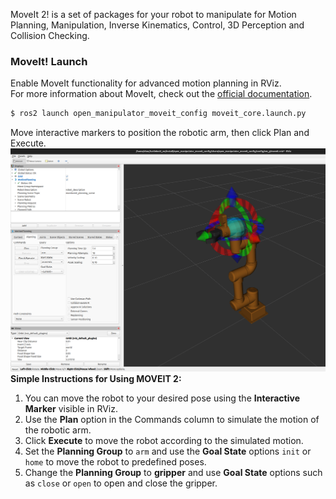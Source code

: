 MoveIt 2! is a set of packages for your robot to manipulate for Motion Planning, Manipulation, Inverse Kinematics, Control, 3D Perception and Collision Checking.

###  MoveIt! Launch
Enable MoveIt functionality for advanced motion planning in RViz.  
For more information about MoveIt, check out the [official documentation](https://moveit.picknik.ai/main/doc/how_to_guides/how_to_guides.html).
```bash
$ ros2 launch open_manipulator_moveit_config moveit_core.launch.py
```
Move interactive markers to position the robotic arm, then click Plan and Execute.  
  ![](/assets/images/platform/omy/moveit2_core.png)  
**Simple Instructions for Using MOVEIT 2:**  
1. You can move the robot to your desired pose using the **Interactive Marker** visible in RViz.
2. Use the **Plan** option in the Commands column to simulate the motion of the robotic arm.
3. Click **Execute** to move the robot according to the simulated motion.
4. Set the **Planning Group** to `arm` and use the **Goal State** options `init` or `home` to move the robot to predefined poses.
5. Change the **Planning Group** to **gripper** and use **Goal State** options such as `close` or `open` to open and close the gripper.

